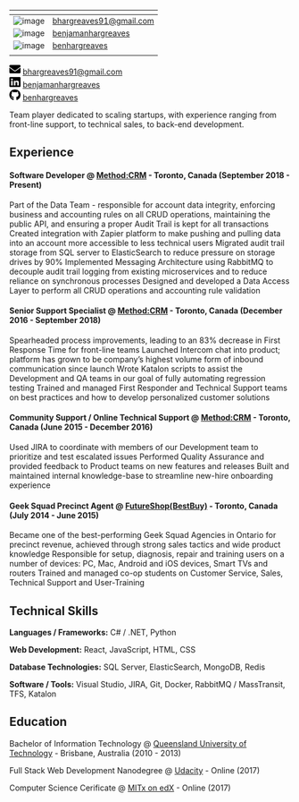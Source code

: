 
|<!-- -->      | <!-- -->  |
| ----------- | ----------- |
| ![image](https://img.shields.io/badge/Gmail-D14836?style=for-the-badge&logo=gmail&logoColor=white)      | [bhargreaves91@gmail.com](mailto:bhargreaves91@gmail.com)         |
| ![image](https://img.shields.io/badge/LinkedIn-0077B5?style=for-the-badge&logo=linkedin&logoColor=white)   | [benjamanhargreaves](https://www.linkedin.com/in/benjamanhargreaves/)        |
| ![image](https://img.shields.io/badge/GitHub-100000?style=for-the-badge&logo=github&logoColor=white)  | [benhargreaves](https://github.com/benhargreaves)  |
| <!-- --> | <!-- --> |

<img src="images\envelope-solid.svg" width="20" height="20"> [bhargreaves91@gmail.com](mailto:bhargreaves91@gmail.com)  
<img src="images\linkedin-brands.svg" width="20" height="20"> [benjamanhargreaves](https://www.linkedin.com/in/benjamanhargreaves/)  
<img src="images\github-brands.svg" width="20" height="20">  [benhargreaves](https://github.com/benhargreaves)  


Team player dedicated to scaling startups, with experience ranging from front-line support, to technical sales, to back-end development.

## Experience

#### Software Developer @ [Method:CRM](https://www.method.me/) - Toronto, Canada (September 2018 - Present)
Part of the Data Team - responsible for account data integrity, enforcing business and accounting rules on all CRUD operations, maintaining the public API, and ensuring a proper Audit Trail is kept for all transactions
Created integration with Zapier platform to make pushing and pulling data into an account more accessible to less technical users
Migrated audit trail storage from SQL server to ElasticSearch to reduce pressure on storage drives by 90%
Implemented Messaging Architecture using RabbitMQ to decouple audit trail logging from existing microservices and to reduce reliance on synchronous processes
Designed and developed a Data Access Layer to perform all CRUD operations and accounting rule validation

#### Senior Support Specialist @ [Method:CRM](https://www.method.me/) - Toronto, Canada (December 2016 - September 2018)
Spearheaded process improvements, leading to an 83% decrease in First Response Time for front-line teams
Launched Intercom chat into product; platform has grown to be company’s highest volume form of inbound communication since launch
Wrote Katalon scripts to assist the Development and QA teams in our goal of fully automating regression testing
Trained and managed First Responder and Technical Support teams on best practices and how to develop personalized customer solutions

#### Community Support / Online Technical Support @ [Method:CRM](https://www.method.me/) - Toronto, Canada (June 2015 - December 2016)
Used JIRA to coordinate with members of our Development team to prioritize and test escalated issues
Performed Quality Assurance and provided feedback to Product teams on new features and releases
Built and maintained internal knowledge-base to streamline new-hire onboarding experience

#### Geek Squad Precinct Agent @ [FutureShop(BestBuy)](http://futureshop.ca/) - Toronto, Canada (July 2014 - June 2015)
Became one of the best-performing Geek Squad Agencies in Ontario for precinct revenue, achieved through strong sales tactics and wide product knowledge
Responsible for setup, diagnosis, repair and training users on a number of devices: PC, Mac, Android and iOS devices, Smart TVs and routers
Trained and managed co-op students on Customer Service, Sales, Technical Support and User-Training

## Technical Skills
**Languages / Frameworks:**
C# / .NET, Python

**Web Development:**
React, JavaScript, HTML, CSS

**Database Technologies:**
SQL Server, ElasticSearch, MongoDB, Redis

**Software / Tools:**
Visual Studio, JIRA, Git, Docker, RabbitMQ / MassTransit, TFS, Katalon

## Education
Bachelor of Information Technology @ [Queensland University of Technology](https://www.qut.edu.au/) - Brisbane, Australia (2010 - 2013)

Full Stack Web Development Nanodegree @ [Udacity](https://confirm.udacity.com/QFHFNKKV) - 
Online (2017)

Computer Science Cerificate @ [MITx on edX](https://courses.edx.org/certificates/a8fa66e1550b4ec6acc896fe5bc4b94e) - Online (2017)